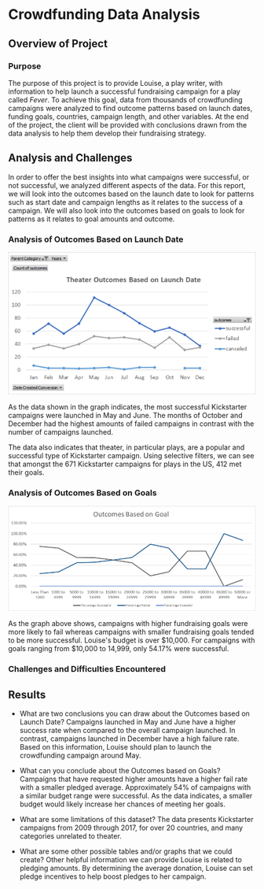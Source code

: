 # Crowdfunding Data Analysis

## Overview of Project

### Purpose
The purpose of this project is to provide Louise, a play writer, with information to help launch a successful fundraising campaign for a play called *Fever*. To achieve this goal, data from thousands of crowdfunding campaigns were analyzed to find outcome patterns based on launch dates, funding goals, countries, campaign length, and other variables. At the end of the project, the client will be provided with conclusions drawn from the data analysis to help them develop their fundraising strategy.

## Analysis and Challenges
In order to offer the best insights into what campaigns were successful, or not successful, we analyzed different aspects of the data. For this report, we will look into the outcomes based on the launch date to look for patterns such as start date and campaign lengths as it relates to the success of a campaign. We will also look into the outcomes based on goals to look for patterns as it relates to goal amounts and outcome.

### Analysis of Outcomes Based on Launch Date
![Theater Outcome Based on Launch Date Graph](https://raw.githubusercontent.com/vandenesserm/kickstarter-analysis/main/Theater_Outcomes_vs_Launch.png)


As the data shown in the graph indicates, the most successful Kickstarter campaigns were launched in May and June. The months of October and December had the highest amounts of failed campaigns in contrast with the number of campaigns launched.


The data also indicates that theater, in particular plays, are a popular and successful type of Kickstarter campaign. Using selective filters, we can see that amongst the 671 Kickstarter campaigns for plays in the US, 412 met their goals.


### Analysis of Outcomes Based on Goals
![Outcomes Based on Goals Graph](https://github.com/vandenesserm/kickstarter-analysis/blob/05def24e0952948221645ca128e676c82f8d2bd1/Outcomes_vs_Goals.png?raw=true)

As the graph above shows, campaigns with higher fundraising goals were more likely to fail whereas campaigns with smaller fundraising goals tended to be more successful. Louise's budget is over $10,000.  For campaigns with goals ranging from $10,000 to 14,999, only 54.17% were successful.


### Challenges and Difficulties Encountered



## Results

- What are two conclusions you can draw about the Outcomes based on Launch Date?
    Campaigns launched in May and June have a higher success rate when compared to the overall campaign launched. In contrast, campaigns launched in December have a high failure rate. Based on this information, Louise should plan to launch the crowdfunding campaign around May.

- What can you conclude about the Outcomes based on Goals?
    Campaigns that have requested higher amounts have a higher fail rate with a smaller pledged average. Approximately 54% of campaigns with a similar budget range were successful. As the data indicates, a smaller budget would likely increase her chances of meeting her goals.

- What are some limitations of this dataset?
The data presents Kickstarter campaigns from 2009 through 2017, for over 20 countries, and many categories unrelated to theater. 


- What are some other possible tables and/or graphs that we could create?
Other helpful information we can provide Louise is related to pledging amounts. By determining the average donation, Louise can set pledge incentives to help boost pledges to her campaign.
